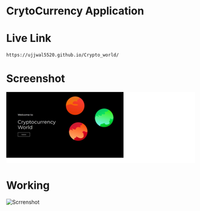 # CrytoCurrency Application

# Live Link
```
https://ujjwal5520.github.io/Crypto_world/
```

# Screenshot
![Scrrenshot](ss_1.jpg)
 
# Working
![Scrrenshot](gif_1.jpg)



